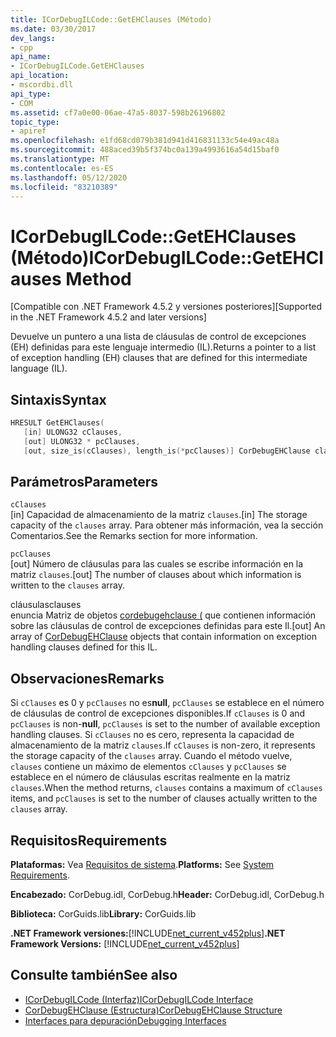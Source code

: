 ```yaml
---
title: ICorDebugILCode::GetEHClauses (Método)
ms.date: 03/30/2017
dev_langs:
- cpp
api_name:
- ICorDebugILCode.GetEHClauses
api_location:
- mscordbi.dll
api_type:
- COM
ms.assetid: cf7a0e00-06ae-47a5-8037-598b26196802
topic_type:
- apiref
ms.openlocfilehash: e1fd68cd079b381d941d416831133c54e49ac48a
ms.sourcegitcommit: 488aced39b5f374bc0a139a4993616a54d15baf0
ms.translationtype: MT
ms.contentlocale: es-ES
ms.lasthandoff: 05/12/2020
ms.locfileid: "83210389"
---
```

# <a name="icordebugilcodegetehclauses-method"></a><span data-ttu-id="315bc-102">ICorDebugILCode::GetEHClauses (Método)</span><span class="sxs-lookup"><span data-stu-id="315bc-102">ICorDebugILCode::GetEHClauses Method</span></span>
<span data-ttu-id="315bc-103">[Compatible con .NET Framework 4.5.2 y versiones posteriores]</span><span class="sxs-lookup"><span data-stu-id="315bc-103">[Supported in the .NET Framework 4.5.2 and later versions]</span></span>  
  
 <span data-ttu-id="315bc-104">Devuelve un puntero a una lista de cláusulas de control de excepciones (EH) definidas para este lenguaje intermedio (IL).</span><span class="sxs-lookup"><span data-stu-id="315bc-104">Returns a pointer to a list of exception handling (EH) clauses that are defined for this intermediate language (IL).</span></span>  
  
## <a name="syntax"></a><span data-ttu-id="315bc-105">Sintaxis</span><span class="sxs-lookup"><span data-stu-id="315bc-105">Syntax</span></span>  
  
```cpp
HRESULT GetEHClauses(  
   [in] ULONG32 cClauses,  
   [out] ULONG32 * pcClauses,  
   [out, size_is(cClauses), length_is(*pcClauses)] CorDebugEHClause clauses[]);  
```  
  
## <a name="parameters"></a><span data-ttu-id="315bc-106">Parámetros</span><span class="sxs-lookup"><span data-stu-id="315bc-106">Parameters</span></span>  
 `cClauses`  
 <span data-ttu-id="315bc-107">[in] Capacidad de almacenamiento de la matriz `clauses`.</span><span class="sxs-lookup"><span data-stu-id="315bc-107">[in] The storage capacity of the `clauses` array.</span></span> <span data-ttu-id="315bc-108">Para obtener más información, vea la sección Comentarios.</span><span class="sxs-lookup"><span data-stu-id="315bc-108">See the Remarks section for more information.</span></span>  
  
 `pcClauses`  
 <span data-ttu-id="315bc-109">[out] Número de cláusulas para las cuales se escribe información en la matriz `clauses`.</span><span class="sxs-lookup"><span data-stu-id="315bc-109">[out] The number of clauses about which information is written to the `clauses` array.</span></span>  
  
 <span data-ttu-id="315bc-110">cláusulas</span><span class="sxs-lookup"><span data-stu-id="315bc-110">clauses</span></span>  
 <span data-ttu-id="315bc-111">enuncia Matriz de objetos [cordebugehclause (](cordebugehclause-structure.md) que contienen información sobre las cláusulas de control de excepciones definidas para este Il.</span><span class="sxs-lookup"><span data-stu-id="315bc-111">[out] An array of [CorDebugEHClause](cordebugehclause-structure.md) objects that contain information on exception handling clauses defined for this IL.</span></span>  
  
## <a name="remarks"></a><span data-ttu-id="315bc-112">Observaciones</span><span class="sxs-lookup"><span data-stu-id="315bc-112">Remarks</span></span>  
 <span data-ttu-id="315bc-113">Si `cClauses` es 0 y `pcClauses` no es**null**, `pcClauses` se establece en el número de cláusulas de control de excepciones disponibles.</span><span class="sxs-lookup"><span data-stu-id="315bc-113">If `cClauses` is 0 and `pcClauses` is non-**null**, `pcClauses` is set to the number of available exception handling clauses.</span></span> <span data-ttu-id="315bc-114">Si `cClauses` no es cero, representa la capacidad de almacenamiento de la matriz `clauses`.</span><span class="sxs-lookup"><span data-stu-id="315bc-114">If `cClauses` is non-zero, it represents the storage capacity of the `clauses` array.</span></span> <span data-ttu-id="315bc-115">Cuando el método vuelve, `clauses` contiene un máximo de elementos `cClauses` y `pcClauses` se establece en el número de cláusulas escritas realmente en la matriz `clauses`.</span><span class="sxs-lookup"><span data-stu-id="315bc-115">When the method returns, `clauses` contains a maximum of `cClauses` items, and `pcClauses` is set to the number of clauses actually written to the `clauses` array.</span></span>  
  
## <a name="requirements"></a><span data-ttu-id="315bc-116">Requisitos</span><span class="sxs-lookup"><span data-stu-id="315bc-116">Requirements</span></span>  
 <span data-ttu-id="315bc-117">**Plataformas:** Vea [Requisitos de sistema](../../get-started/system-requirements.md).</span><span class="sxs-lookup"><span data-stu-id="315bc-117">**Platforms:** See [System Requirements](../../get-started/system-requirements.md).</span></span>  
  
 <span data-ttu-id="315bc-118">**Encabezado:** CorDebug.idl, CorDebug.h</span><span class="sxs-lookup"><span data-stu-id="315bc-118">**Header:** CorDebug.idl, CorDebug.h</span></span>  
  
 <span data-ttu-id="315bc-119">**Biblioteca:** CorGuids.lib</span><span class="sxs-lookup"><span data-stu-id="315bc-119">**Library:** CorGuids.lib</span></span>  
  
 <span data-ttu-id="315bc-120">**.NET Framework versiones:**[!INCLUDE[net_current_v452plus](../../../../includes/net-current-v452plus-md.md)]</span><span class="sxs-lookup"><span data-stu-id="315bc-120">**.NET Framework Versions:** [!INCLUDE[net_current_v452plus](../../../../includes/net-current-v452plus-md.md)]</span></span>  
  
## <a name="see-also"></a><span data-ttu-id="315bc-121">Consulte también</span><span class="sxs-lookup"><span data-stu-id="315bc-121">See also</span></span>

- [<span data-ttu-id="315bc-122">ICorDebugILCode (Interfaz)</span><span class="sxs-lookup"><span data-stu-id="315bc-122">ICorDebugILCode Interface</span></span>](icordebugilcode-interface.md)
- [<span data-ttu-id="315bc-123">CorDebugEHClause (Estructura)</span><span class="sxs-lookup"><span data-stu-id="315bc-123">CorDebugEHClause Structure</span></span>](cordebugehclause-structure.md)
- [<span data-ttu-id="315bc-124">Interfaces para depuración</span><span class="sxs-lookup"><span data-stu-id="315bc-124">Debugging Interfaces</span></span>](debugging-interfaces.md)
